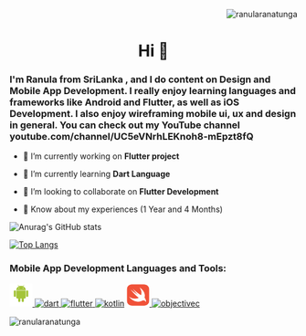 <p align="right"> <img src="https://komarev.com/ghpvc/?username=ranularanatunga&label=Profile%20views&color=0e75b6&style=flat" alt="ranularanatunga" /> </p>
<h1 align="center">Hi 👋</h1>

<h3 align="left">I'm Ranula from SriLanka , and I do content on Design and Mobile App Development. I really enjoy learning languages and frameworks like Android and Flutter, as well as iOS Development. I also enjoy wireframing mobile ui, ux and design in general. You can check out my YouTube channel youtube.com/channel/UC5eVNrhLEKnoh8-mEpzt8fQ</h3>

- 🔭 I’m currently working on **Flutter project**

- 🌱 I’m currently learning **Dart Language**

- 👯 I’m looking to collaborate on **Flutter Development**

- 📄 Know about my experiences (1 Year and 4 Months)

![Anurag's GitHub stats](https://github-readme-stats.vercel.app/api?username=RanulaRanatunga&show_icons=true&theme=nightowl)

[![Top Langs](https://github-readme-stats.vercel.app/api/top-langs/?username=RanulaRanatunga)](https://github.com/anuraghazra/github-readme-stats)

<h3 align="left"> Mobile App Development Languages and Tools:</h3>
<p align="left"> <a href="https://developer.android.com" target="_blank"> <img src="https://raw.githubusercontent.com/devicons/devicon/master/icons/android/android-original-wordmark.svg" alt="android" width="40" height="40"/> </a> 
  <a href="https://dart.dev" target="_blank"> <img src="https://www.vectorlogo.zone/logos/dartlang/dartlang-icon.svg" alt="dart" width="40" height="40"/> </a> 
  <a href="https://flutter.dev" target="_blank"> <img src="https://www.vectorlogo.zone/logos/flutterio/flutterio-icon.svg" alt="flutter" width="40" height="40"/> </a> 
  <a href="https://kotlinlang.org" target="_blank"> <img src="https://www.vectorlogo.zone/logos/kotlinlang/kotlinlang-icon.svg" alt="kotlin" width="40" height="40"/></a>
  <a href="https://developer.apple.com/swift/" target="_blank"> <img src="https://raw.githubusercontent.com/devicons/devicon/master/icons/swift/swift-original.svg" alt="swift" width="40" height="40"/> </a> 
  <a href="https://developer.apple.com/library/archive/documentation/Cocoa/Conceptual/ProgrammingWithObjectiveC/Introduction/Introduction.html" target="_blank"> <img src="https://www.vectorlogo.zone/logos/apple_objectivec/apple_objectivec-icon.svg" alt="objectivec" width="40" height="40"/> </a> 
</p>



<p><img align="center" src="https://github-readme-stats.vercel.app/api/top-langs?username=ranularanatunga&show_icons=true&locale=en&layout=compact" alt="ranularanatunga" /></p>


